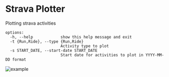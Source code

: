 # Strava Plotter

Plotting strava activities

```
options:
  -h, --help            show this help message and exit
  -t {Run,Ride}, --type {Run,Ride}
                        Activity type to plot
  -s START_DATE, --start-date START_DATE
                        Start date for activities to plot in YYYY-MM-DD format
```

![example](https://gcdnb.pbrd.co/images/7fRRdWc20BCR.png?o=1)